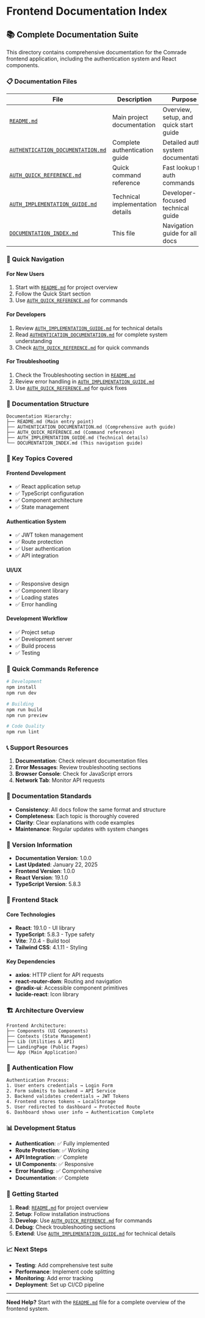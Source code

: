# Frontend Documentation Index

## 📚 Complete Documentation Suite

This directory contains comprehensive documentation for the Comrade frontend application, including the authentication system and React components.

### 📋 Documentation Files

| File                                                                   | Description                      | Purpose                                |
| ---------------------------------------------------------------------- | -------------------------------- | -------------------------------------- |
| [`README.md`](./README.md)                                             | Main project documentation       | Overview, setup, and quick start guide |
| [`AUTHENTICATION_DOCUMENTATION.md`](./AUTHENTICATION_DOCUMENTATION.md) | Complete authentication guide    | Detailed auth system documentation     |
| [`AUTH_QUICK_REFERENCE.md`](./AUTH_QUICK_REFERENCE.md)                 | Quick command reference          | Fast lookup for auth commands          |
| [`AUTH_IMPLEMENTATION_GUIDE.md`](./AUTH_IMPLEMENTATION_GUIDE.md)       | Technical implementation details | Developer-focused technical guide      |
| [`DOCUMENTATION_INDEX.md`](./DOCUMENTATION_INDEX.md)                   | This file                        | Navigation guide for all docs          |

### 🚀 Quick Navigation

#### For New Users

1. Start with [`README.md`](./README.md) for project overview
2. Follow the Quick Start section
3. Use [`AUTH_QUICK_REFERENCE.md`](./AUTH_QUICK_REFERENCE.md) for commands

#### For Developers

1. Review [`AUTH_IMPLEMENTATION_GUIDE.md`](./AUTH_IMPLEMENTATION_GUIDE.md) for technical details
2. Read [`AUTHENTICATION_DOCUMENTATION.md`](./AUTHENTICATION_DOCUMENTATION.md) for complete system understanding
3. Check [`AUTH_QUICK_REFERENCE.md`](./AUTH_QUICK_REFERENCE.md) for quick commands

#### For Troubleshooting

1. Check the Troubleshooting section in [`README.md`](./README.md)
2. Review error handling in [`AUTH_IMPLEMENTATION_GUIDE.md`](./AUTH_IMPLEMENTATION_GUIDE.md)
3. Use [`AUTH_QUICK_REFERENCE.md`](./AUTH_QUICK_REFERENCE.md) for quick fixes

### 📖 Documentation Structure

```
Documentation Hierarchy:
├── README.md (Main entry point)
├── AUTHENTICATION_DOCUMENTATION.md (Comprehensive auth guide)
├── AUTH_QUICK_REFERENCE.md (Command reference)
├── AUTH_IMPLEMENTATION_GUIDE.md (Technical details)
└── DOCUMENTATION_INDEX.md (This navigation guide)
```

### 🎯 Key Topics Covered

#### Frontend Development

- ✅ React application setup
- ✅ TypeScript configuration
- ✅ Component architecture
- ✅ State management

#### Authentication System

- ✅ JWT token management
- ✅ Route protection
- ✅ User authentication
- ✅ API integration

#### UI/UX

- ✅ Responsive design
- ✅ Component library
- ✅ Loading states
- ✅ Error handling

#### Development Workflow

- ✅ Project setup
- ✅ Development server
- ✅ Build process
- ✅ Testing

### 🔧 Quick Commands Reference

```bash
# Development
npm install
npm run dev

# Building
npm run build
npm run preview

# Code Quality
npm run lint
```

### 📞 Support Resources

1. **Documentation**: Check relevant documentation files
2. **Error Messages**: Review troubleshooting sections
3. **Browser Console**: Check for JavaScript errors
4. **Network Tab**: Monitor API requests

### 📝 Documentation Standards

- **Consistency**: All docs follow the same format and structure
- **Completeness**: Each topic is thoroughly covered
- **Clarity**: Clear explanations with code examples
- **Maintenance**: Regular updates with system changes

### 🔄 Version Information

- **Documentation Version**: 1.0.0
- **Last Updated**: January 22, 2025
- **Frontend Version**: 1.0.0
- **React Version**: 19.1.0
- **TypeScript Version**: 5.8.3

### 🎨 Frontend Stack

#### Core Technologies

- **React**: 19.1.0 - UI library
- **TypeScript**: 5.8.3 - Type safety
- **Vite**: 7.0.4 - Build tool
- **Tailwind CSS**: 4.1.11 - Styling

#### Key Dependencies

- **axios**: HTTP client for API requests
- **react-router-dom**: Routing and navigation
- **@radix-ui**: Accessible component primitives
- **lucide-react**: Icon library

### 🏗️ Architecture Overview

```
Frontend Architecture:
├── Components (UI Components)
├── Contexts (State Management)
├── Lib (Utilities & API)
├── LandingPage (Public Pages)
└── App (Main Application)
```

### 🔐 Authentication Flow

```
Authentication Process:
1. User enters credentials → Login Form
2. Form submits to backend → API Service
3. Backend validates credentials → JWT Tokens
4. Frontend stores tokens → LocalStorage
5. User redirected to dashboard → Protected Route
6. Dashboard shows user info → Authentication Complete
```

### 📊 Development Status

- **Authentication**: ✅ Fully implemented
- **Route Protection**: ✅ Working
- **API Integration**: ✅ Complete
- **UI Components**: ✅ Responsive
- **Error Handling**: ✅ Comprehensive
- **Documentation**: ✅ Complete

### 🚀 Getting Started

1. **Read**: [`README.md`](./README.md) for project overview
2. **Setup**: Follow installation instructions
3. **Develop**: Use [`AUTH_QUICK_REFERENCE.md`](./AUTH_QUICK_REFERENCE.md) for commands
4. **Debug**: Check troubleshooting sections
5. **Extend**: Use [`AUTH_IMPLEMENTATION_GUIDE.md`](./AUTH_IMPLEMENTATION_GUIDE.md) for technical details

### 📈 Next Steps

- **Testing**: Add comprehensive test suite
- **Performance**: Implement code splitting
- **Monitoring**: Add error tracking
- **Deployment**: Set up CI/CD pipeline

---

**Need Help?** Start with the [`README.md`](./README.md) file for a complete overview of the frontend system.
